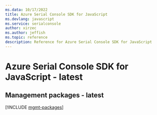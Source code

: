 ```yaml
---
ms.data: 10/17/2022
title: Azure Serial Console SDK for JavaScript
ms.devlang: javascript
ms.service: serialconsole
author: xirzec
ms.author: jeffish
ms.topic: reference
description: Reference for Azure Serial Console SDK for JavaScript
---
```

# Azure Serial Console SDK for JavaScript - latest

## Management packages - latest
[!INCLUDE [mgmt-packages](serial-console-mgmt-index.md)]